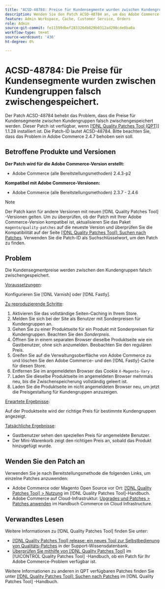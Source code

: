 ```yaml
---
title: "ACSD-48784: Preise für Kundensegmente wurden zwischen Kundengruppen falsch zwischengespeichert."
description: Wenden Sie den Patch ACSD-48784 an, um das Adobe Commerce-Problem zu beheben, bei dem Kundensegmentpreise zwischen Kundengruppen falsch zwischengespeichert werden.
feature: Admin Workspace, Cache, Customer Service, Orders
role: Admin
source-git-commit: fe11599dbef283326db029b0312ad290cde0ba0a
workflow-type: tm+mt
source-wordcount: '436'
ht-degree: 0%

---
```


# ACSD-48784: Die Preise für Kundensegmente wurden zwischen Kundengruppen falsch zwischengespeichert.

Der Patch ACSD-48784 behebt das Problem, dass die Preise für Kundensegmente zwischen Kundengruppen falsch zwischengespeichert werden. Dieser Patch ist verfügbar, wenn [[!DNL Quality Patches Tool (QPT)]](https://experienceleague.adobe.com/en/docs/commerce-knowledge-base/kb/announcements/commerce-announcements/magento-quality-patches-released-new-tool-to-self-serve-quality-patches) 1.1.28 installiert ist. Die Patch-ID lautet ACSD-48784. Bitte beachten Sie, dass das Problem in Adobe Commerce 2.4.7 behoben sein soll.

## Betroffene Produkte und Versionen

**Der Patch wird für die Adobe Commerce-Version erstellt:**

* Adobe Commerce (alle Bereitstellungsmethoden) 2.4.3-p2

**Kompatibel mit Adobe Commerce-Versionen:**

* Adobe Commerce (alle Bereitstellungsmethoden) 2.3.7 - 2.4.6

>[!NOTE]
>
>Der Patch kann für andere Versionen mit neuen [!DNL Quality Patches Tool] -Versionen gelten. Um zu überprüfen, ob der Patch mit Ihrer Adobe Commerce-Version kompatibel ist, aktualisieren Sie das Paket `magento/quality-patches` auf die neueste Version und überprüfen Sie die Kompatibilität auf der Seite [[!DNL Quality Patches Tool]: Suchen nach Patches](https://experienceleague.adobe.com/tools/commerce-quality-patches/index.html). Verwenden Sie die Patch-ID als Suchschlüsselwort, um den Patch zu finden.

## Problem

Die Kundensegmentpreise werden zwischen den Kundengruppen falsch zwischengespeichert.

<u>Voraussetzungen</u>:

Konfigurieren Sie [!DNL Varnish] oder [!DNL Fastly].

<u>Zu reproduzierende Schritte</u>:

1. Aktivieren Sie das vollständige Seiten-Caching in Ihrem Store.
1. Melden Sie sich bei der Site als Benutzer mit Sonderpreisen für Kundengruppen an.
1. Gehen Sie zu einer Produktseite für ein Produkt mit Sonderpreisen für Kundengruppen. Beachten Sie den *Sonderpreis*.
1. Öffnen Sie in einem separaten Browser dieselbe Produktseite wie ein Gastbenutzer, ohne sich anzumelden. Beobachten Sie den regulären Preis.
1. Greifen Sie auf die Verwaltungsoberfläche von Adobe Commerce zu und löschen Sie den Adobe Commerce- und den [!DNL Fastly]-Cache für diesen Store.
1. Entfernen Sie im angemeldeten Browser das Cookie `X-Magento-Vary` .
1. Laden Sie dieselbe Produktseite im angemeldeten Browser mehrmals neu, bis die Zwischenspeicherung vollständig geleert ist.
1. Laden Sie die Produktseite im nicht angemeldeten Browser neu, um jetzt die Preisgestaltung für Kundengruppen anzuzeigen.

<u>Erwartete Ergebnisse</u>:

Auf der Produktseite wird der richtige Preis für bestimmte Kundengruppen angezeigt.

<u>Tatsächliche Ergebnisse</u>:

* Gastbenutzer sehen den speziellen Preis für angemeldete Benutzer.
* Der Mini-Warenkorb zeigt den richtigen Preis an, sobald das Produkt hinzugefügt wurde.

## Wenden Sie den Patch an

Verwenden Sie je nach Bereitstellungsmethode die folgenden Links, um einzelne Patches anzuwenden:

* Adobe Commerce oder Magento Open Source vor Ort: [[!DNL Quality Patches Tool] > Nutzung](/help/tools/quality-patches-tool/usage.md) im [!DNL Quality Patches Tool]-Handbuch.
* Adobe Commerce auf Cloud-Infrastruktur: [Upgrades und Patches > Patches anwenden](https://experienceleague.adobe.com/docs/commerce-cloud-service/user-guide/develop/upgrade/apply-patches.html) im Handbuch Commerce on Cloud Infrastructure.

## Verwandtes Lesen

Weitere Informationen zu [!DNL Quality Patches Tool] finden Sie unter:

* [[!DNL Quality Patches Tool] release: ein neues Tool zur Selbstbedienung von Qualitäts-Patches](https://experienceleague.adobe.com/en/docs/commerce-knowledge-base/kb/announcements/commerce-announcements/magento-quality-patches-released-new-tool-to-self-serve-quality-patches) in der Support-Wissensdatenbank.
* [Überprüfen Sie mithilfe von  [!DNL Quality Patches Tool]](/help/tools/quality-patches-tool/patches-available-in-qpt/check-patch-for-magento-issue-with-magento-quality-patches.md) im [!UICONTROL Quality Patches Tool] -Handbuch, ob ein Patch für Ihr Adobe Commerce-Problem verfügbar ist.


Weitere Informationen zu anderen in QPT verfügbaren Patches finden Sie unter [[!DNL Quality Patches Tool]: Suchen nach Patches](https://experienceleague.adobe.com/tools/commerce-quality-patches/index.html) im [!DNL Quality Patches Tool] -Handbuch.
